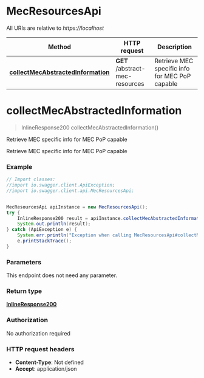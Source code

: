 # MecResourcesApi

All URIs are relative to *https://localhost*

Method | HTTP request | Description
------------- | ------------- | -------------
[**collectMecAbstractedInformation**](MecResourcesApi.md#collectMecAbstractedInformation) | **GET** /abstract-mec-resources | Retrieve MEC specific info for MEC PoP capable


<a name="collectMecAbstractedInformation"></a>
# **collectMecAbstractedInformation**
> InlineResponse200 collectMecAbstractedInformation()

Retrieve MEC specific info for MEC PoP capable

Retrieve MEC specific info for MEC PoP capable

### Example
```java
// Import classes:
//import io.swagger.client.ApiException;
//import io.swagger.client.api.MecResourcesApi;


MecResourcesApi apiInstance = new MecResourcesApi();
try {
    InlineResponse200 result = apiInstance.collectMecAbstractedInformation();
    System.out.println(result);
} catch (ApiException e) {
    System.err.println("Exception when calling MecResourcesApi#collectMecAbstractedInformation");
    e.printStackTrace();
}
```

### Parameters
This endpoint does not need any parameter.

### Return type

[**InlineResponse200**](InlineResponse200.md)

### Authorization

No authorization required

### HTTP request headers

 - **Content-Type**: Not defined
 - **Accept**: application/json

